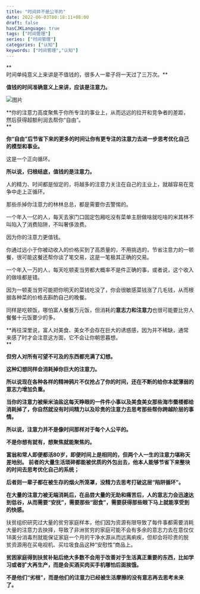 ```yaml
---
title: "时间并不是公平的"
date: 2022-06-03T00:18:11+08:00
draft: false
hasCJKLanguage: true
tags: ["时间管理"]
series: ["时间管理"]
categories: ["认知"]
keywords: ["时间管理","认知"]
---
```



**  
时间单纯意义上来讲是不值钱的，很多人一辈子将一天过了三万次。**  

  

**值钱的时间准确意义上来讲，应该是注意力。**

  

![图片](https://mmbiz.qpic.cn/mmbiz_gif/uOmTl2ZJKooJvThWVfLO3Mx6UcUibx0smA2SsH2iadQiaFicvjqjpxiaEHhnD4HrRZhTLceRcP1rUrZ1UOOuFohEMHA/640?wx_fmt=gif&tp=wxpic&wxfrom=5&wx_lazy=1)

  

**你的注意力高度聚焦于你所专注的事业上，从而远远的拉开和竞争者的差距，然后获得超额利润去帮你“自由”。  
**

**你“自由”后节省下来的更多的时间让你有更专注的注意力去进一步思考优化自己的模型和事业。**

  

这是一个正向循环。  

  

**所以说，归根结底，值钱的是注意力。**

  

人的精力、时间都是恒定的，将越多的注意力关注在自己的主业上，就越容易在竞争中走上正循环。

  

那些杀掉你注意力的林林总总，都是需要你去警惕的。

  

一个年入一亿的人，每天去家门口固定包厢吃没有菜单主厨做啥就吃啥的米其林不叫陷入了消费陷阱，不叫奢侈浪费。

  

因为你的注意力更值钱。  

  

你通过远小于你被动收入的价格买到了高质量的，不用挑选的，节省注意力的一顿餐，很可能这餐还帮你谈了笔交易，这是一笔极其正确的交易。  

  

一个年入一万的人，每天吃顿麦当劳都大概率不是件正确的事，或者说，这个收入的做啥都是错。

  

因为一顿麦当劳可能把你明天的菜钱吃没了，你会很敏感菜钱涨了几毛钱，从而根据各种菜的价格去斟酌自己的晚餐。

  

同样是吃顿饭，哪怕富人餐餐万元饭，但消耗的**意志力和注意力**也很可能要比穷人餐餐十元饭要少的多。  

  

**再往深里说，富人对美食、美女不会存在巨大的诱惑感，因为并不稀缺，通常来感了时才会注意这方面，它不会让你朝思暮想。  
**

**但穷人对所有可望不可及的东西都充满了幻想。**

  

**这种幻想同样会消耗掉你巨大的注意力。**  

  

**所以说现在各种各样的精神鸦片不仅抢占了你的时间，还在不断的给你本就薄弱的意志力增加负重。**  

  

**当你的注意力被柴米油盐这每天睁眼的一件件小事以及美食美女那些海市蜃楼都给消耗掉了，你自然就没有时间精力以及珍贵的注意力去思考那些帮你跨越阶层的事情。**  

  

**所以说，注意力并不是像时间那样对于每个人公平的。**

  

**不是你想有就有，想聚焦就能聚焦的。**

  

**富翁和常人即便都活80岁，即便时间上是相同的，但两个人一生的注意力堪称天差地别。**
**前者的大量生活琐碎都能被优质的外包出去，他本人能够节省下来整块的时间去思考优化自己的系统；**

  

**后者则一辈子都在被生存的烟火所笼罩，没精力去思考打破这层“陷阱循环”。**  

  

**在大量的注意力被无端消耗后，在品尝大量的无助和痛苦后，人的意志力会迅速达到低谷，从而需要“安抚”，需要那些“甜食”，需要获得那些眼下马上就能享受到的快感。**

  

扶贫组织研究过大量的贫穷家庭样本，他们因为资源有限导致了每件事都需要消耗大量的注意力去抉择，导致了非洲贫穷的家庭可能不会有多余的意志力去在意仅仅18美分消毒剂就能保证家庭一个月的干净水源从而远离痢疾，但却会将珍贵的脱贫资源用在买电视机、买垃圾食品这种“安慰性”商品上。

  

**贫困家庭得到扶贫补贴后绝大多数不会用于改善对于生活真正重要的东西，比如学习或者扩大再生产，而是会买酒买肉买手机哪怕后面挨饿。**

  

**不是他们“劣根”，而是他们的注意力已经被生活摩擦的没有意志再去思考未来了。**